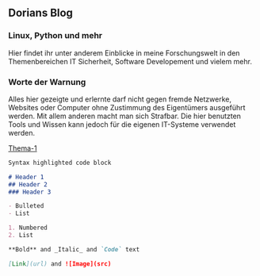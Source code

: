 ## Dorians Blog
### Linux, Python und mehr

Hier findet ihr unter anderem Einblicke in meine Forschungswelt in den Themenbereichen IT Sicherheit, Software Developement und vielem mehr.

### Worte der Warnung

Alles hier gezeigte und erlernte darf nicht gegen fremde Netzwerke, Websites oder Computer ohne Zustimmung des Eigentümers ausgeführt werden.
Mit allem anderen macht man sich Strafbar. Die hier benutzten Tools und Wissen kann jedoch für die eigenen IT-Systeme verwendet werden.


[Thema-1](cmd-at-boot)



```markdown
Syntax highlighted code block

# Header 1
## Header 2
### Header 3

- Bulleted
- List

1. Numbered
2. List

**Bold** and _Italic_ and `Code` text

[Link](url) and ![Image](src)
```

